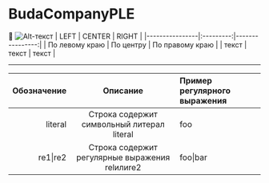 # BudaCompanyPLE
🐍 
![Alt-текст](https://u-stena.ru/upload/iblock/e95/e952fa77895f8d85f016897fa64330bc.jpg)
| LEFT | CENTER | RIGHT |
|----------------|:---------:|----------------:|
| По левому краю | По центру | По правому краю |
| текст | текст | текст |
____
| Обозначение | Описание | Пример регулярного выражения| 
|----:|:----:|:----------| 
| literal | Строка содержит символьный литерал literal | foo | 
| re1&#124;re2 | Строка содержит регулярные выражения relилиre2 | foo&#124;bar |
